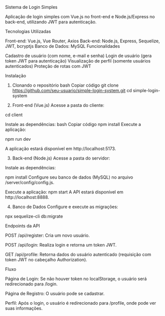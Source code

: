 Sistema de Login Simples

Aplicação de login simples com Vue.js no front-end e Node.js/Express no back-end, utilizando JWT para autenticação.

Tecnologias Utilizadas

Front-end: Vue.js, Vue Router, Axios
Back-end: Node.js, Express, Sequelize, JWT, bcryptjs
Banco de Dados: MySQL
Funcionalidades

Cadastro de usuário (com nome, e-mail e senha)
Login de usuário (gera token JWT para autenticação)
Visualização de perfil (somente usuários autenticados)
Proteção de rotas com JWT

Instalação

1. Clonando o repositório
bash
Copiar código
git clone https://github.com/seu-usuario/simple-login-system.git
cd simple-login-system

2. Front-end (Vue.js)
Acesse a pasta do cliente:

cd client

Instale as dependências:
bash
Copiar código
npm install
Execute a aplicação:


npm run dev

A aplicação estará disponível em http://localhost:5173.

3. Back-end (Node.js)
Acesse a pasta do servidor:

Instale as dependências:

npm install
Configure seu banco de dados (MySQL) no arquivo /server/config/config.js.

Execute a aplicação:
npm start
A API estará disponível em http://localhost:8888.

4. Banco de Dados
Configure e execute as migrações:

npx sequelize-cli db:migrate

Endpoints da API

POST /api/register: Cria um novo usuário.

POST /api/login: Realiza login e retorna um token JWT.

GET /api/profile: Retorna dados do usuário autenticado (requisição com token JWT no cabeçalho Authorization).

Fluxo

Página de Login: Se não houver token no localStorage, o usuário será redirecionado para /login.

Página de Registro: O usuário pode se cadastrar.

Perfil: Após o login, o usuário é redirecionado para /profile, onde pode ver suas informações.

